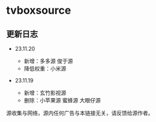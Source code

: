 # tvboxsource

## 更新日志
- 23.11.20
  - 新增：多多源 俊于源
  - 降低权重：小米源

- 23.11.19 
  - 新增：玄竹影视源
  - 删除：小苹果源 蜜蜂源 大眼仔源 

源收集与网络，源内任何广告与本链接无关，请反馈给源作者。
